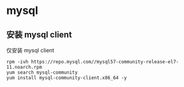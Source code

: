 # mysql

## 安装 mysql client

仅安装 mysql client

```shell
rpm -ivh https://repo.mysql.com//mysql57-community-release-el7-11.noarch.rpm
yum search mysql-community
yum install mysql-community-client.x86_64 -y
```
